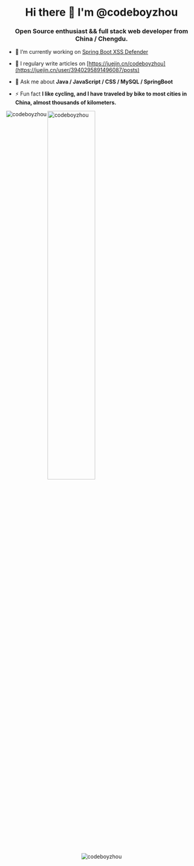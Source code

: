 <h1 align="center">Hi there 👋 I'm @codeboyzhou</h1>
<h3 align="center">Open Source enthusiast && full stack web developer from China / Chengdu.</h3>

- 🔭&nbsp;I’m currently working on [Spring Boot XSS Defender](https://github.com/codeboyzhou/spring-boot-xss-defender)

- 📝&nbsp;I regulary write articles on [https://juejin.cn/codeboyzhou](https://juejin.cn/user/3940295891496087/posts)

- 💬&nbsp;Ask me about **Java / JavaScript / CSS / MySQL / SpringBoot**

- ⚡&nbsp;Fun fact **I like cycling, and I have traveled by bike to most cities in China, almost thousands of kilometers.**

<!-- most used languages -->
<p>
  <img align="left" src="https://github-readme-stats.vercel.app/api/top-langs/?username=codeboyzhou&layout=compact&hide=html" alt="codeboyzhou"/>
</p>

<!-- github stats -->
<p>
  <img align="center" src="https://github-readme-stats.vercel.app/api?username=codeboyzhou&show_icons=true&count_private=true" alt="codeboyzhou" width="50%"/>
</p>

<!-- profile views -->
<p align="center">
  <img align="center" src="https://komarev.com/ghpvc/?username=codeboyzhou" alt="codeboyzhou"/>
</p>

<!--

Here are some ideas to get you started:

- 🔭 I’m currently working on ...
- 🌱 I’m currently learning ...
- 👯 I’m looking to collaborate on ...
- 🤔 I’m looking for help with ...
- 💬 Ask me about ...
- 📫 How to reach me: ...
- 😄 Pronouns: ...
- ⚡ Fun fact: ...

-->
